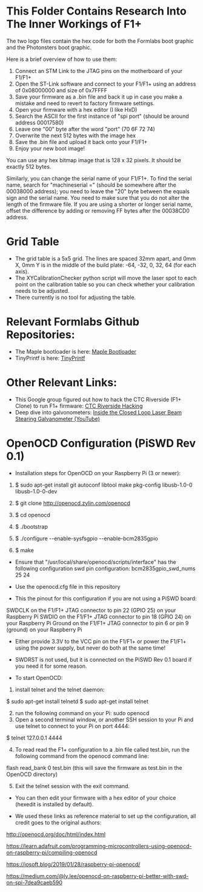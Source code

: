 # This Folder Contains Research Into The Inner Workings of F1+

The two logo files contain the hex code for both the Formlabs boot graphic and the Photonsters boot graphic.

Here is a brief overview of how to use them:
1) Connect an STM Link to the JTAG pins on the motherboard of your F1/F1+
2) Open the ST-Link software and connect to your F1/F1+ using an address of 0x08000000 and size of 0x7FFFF
3) Save your firmware as a .bin file and back it up in case you make a mistake and need to revert to factory firmware settings.
4) Open your firmware with a hex editor (I like HxD)
5) Search the ASCII for the first instance of "spi port" (should be around address 00017580)
6) Leave one "00" byte after the word "port" (70 6F 72 74)
7) Overwrite the next 512 bytes with the image hex
8) Save the .bin file and upload it back onto your F1/F1+
9) Enjoy your new boot image!

You can use any hex bitmap image that is 128 x 32 pixels. It should be exactly 512 bytes.

Similarly, you can change the serial name of your F1/F1+. To find the serial name, search for "machineserial =" (should be somewhere after the 00038000 address); you need to leave the "20" byte between the equals sign and the serial name. You need to make sure that you do not alter the length of the firmware file. If you are using a shorter or longer serial name, offset the difference by adding or removing FF bytes after the 00038CD0 address.

# Grid Table
- The grid table is a 5x5 grid. The lines are spaced 32mm apart, and 0mm X, 0mm Y is in the middle of the build plate: -64, -32, 0, 32, 64 (for each axis).
- The XYCalibrationChecker python script will move the laser spot to each point on the calibration table so you can check whether your calibration needs to be adjusted.
- There currently is no tool for adjusting the table.

# Relevant Formlabs Github Repositories:
- The Maple bootloader is here: [Maple Bootloader](https://github.com/Formlabs/maple-bootloader)
- TinyPrintf is here: [TinyPrintf](https://github.com/Formlabs/tinyprintf)

# Other Relevant Links:
- This Google group figured out how to hack the CTC Riverside (F1+ Clone) to run F1+ firmware: [CTC Riverside Hacking](https://groups.google.com/forum/#!topic/ctc3dprinters/PbFQm_7dXcs%5B1-25%5D)
- Deep dive into galvonometers: [Inside the Closed Loop Laser Beam Stearing Galvanometer (YouTube)](https://www.youtube.com/watch?v=HIBH55cbfLM&list=WL&index=38&t=0s)

# OpenOCD Configuration (PiSWD Rev 0.1)

- Installation steps for OpenOCD on your Raspberry Pi (3 or newer):

1) $ sudo apt-get install git autoconf libtool make pkg-config libusb-1.0-0 libusb-1.0-0-dev

2) $ git clone http://openocd.zylin.com/openocd

3) $ cd openocd

4) $ ./bootstrap

5) $ ./configure --enable-sysfsgpio --enable-bcm2835gpio

6) $ make

- Ensure that "/usr/local/share/openocd/scripts/interface" has the following configuration swd pin configuration: bcm2835gpio_swd_nums 25 24

- Use the openocd.cfg file in this repository

- This the pinout for this configuration if you are not using a PiSWD board:

SWDCLK on the F1/F1+ JTAG connector to pin 22 (GPIO 25) on your Raspberry Pi
SWDIO on the F1/F1+ JTAG connector to pin 18 (GPIO 24) on your Raspberry Pi
Ground on the F1/F1+ JTAG connector to pin 6 or pin 9 (ground) on your Raspberry Pi

- Either provide 3.3V to the VCC pin on the F1/F1+ or power the F1/F1+ using the power supply, but never do both at the same time!

- SWDRST is not used, but it is connected on the PiSWD Rev 0.1 board if you need it for some reason.

- To start OpenOCD:
1) install telnet and the telnet daemon:

$ sudo apt-get install telnetd
$ sudo apt-get install telnet

2) run the following command on your Pi: sudo openocd
3) Open a second terminal window, or another SSH session to your Pi and use telnet to connect to your Pi on port 4444: 

$ telnet 127.0.0.1 4444

4) To read read the F1+ configuration to a .bin file called test.bin, run the following command from the openocd command line: 

flash read_bank 0 test.bin (this will save the firmware as test.bin in the OpenOCD directory)

5) Exit the telnet session with the exit command.

- You can then edit your firmware with a hex editor of your choice (hexedit is installed by default).

- We used these links as reference material to set up the configuration, all credit goes to the original authors:

http://openocd.org/doc/html/index.html

https://learn.adafruit.com/programming-microcontrollers-using-openocd-on-raspberry-pi/compiling-openocd

https://iosoft.blog/2019/01/28/raspberry-pi-openocd/ 

https://medium.com/@ly.lee/openocd-on-raspberry-pi-better-with-swd-on-spi-7dea9caeb590